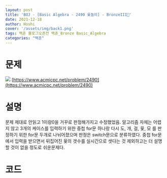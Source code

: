 ```yaml
---
layout: post
title: 'BOJ - [Basic Algebra - 2490 윷놀이] - BronzeIII🥉'
date: 2021-12-18
author: Hoshi
cover: '/assets/img/back1.png'
tags: 백준 블로그오픈전 백준_Bronze Basic_Algebra
categories: "백준"
---
```

# 문제
![]({{site.url}}/assets/img/posts_img/2490.png)
[https://www.acmicpc.net/problem/2490](https://www.acmicpc.net/problem/2490)

# 설명
문제 제대로 안읽고 1이랑0을 거꾸로 판정해가지고 수정했었음. 알고리즘 자체는 어렵지 않고 3개의 케이스를 입력하기 위한 중첩 for문 하나랑 다시 도, 개, 걸, 윷, 모 를 판정하기 위한 for문 두개로 나뉘어졌으며 판정은 switch문으로 분류하였다. 중첩 for문 에서 입력을 받으면서 뒤집어진 윷의 갯수를 실시간으로 샛다는 것 제외하고는 더 설명할 것이 없을 정도로 쉬운문제다.

# 코드

```c

```
